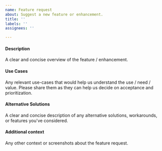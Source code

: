 ```yaml
---
name: Feature request
about: Suggest a new feature or enhancement.
title: ''
labels: ''
assignees: ''

---
```


<!--Please search the existing issues for relevant feature & enhancement requests and use the 👍 reaction to add upvotes to pre-existing requests.-->

#### Description
A clear and concise overview of the feature / enhancement.

#### Use Cases
Any relevant use-cases that would help us understand the use / need / value. Please share them as they can help us decide on acceptance and prioritization.

#### Alternative Solutions
A clear and concise description of any alternative solutions, workarounds, or features you've considered.

#### Additional context
Any other context or screenshots about the feature request.
